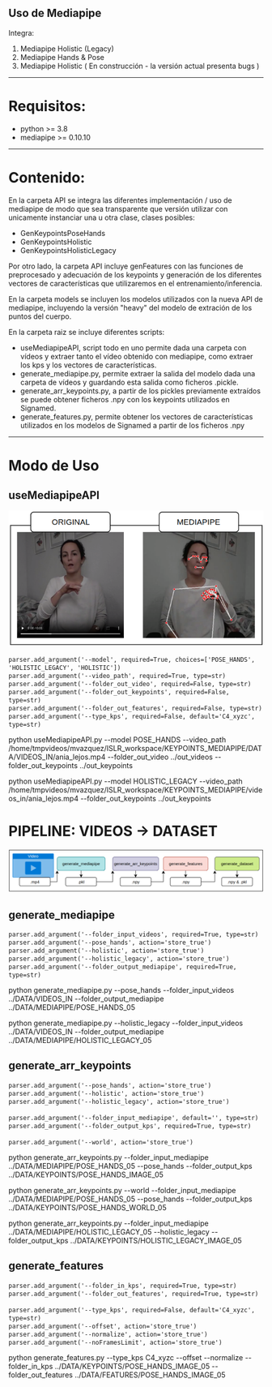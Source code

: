## Uso de Mediapipe

Integra:
1. Mediapipe Holistic (Legacy)
2. Mediapipe Hands & Pose
3. Mediapipe Holistic ( En construcción - la versión actual presenta bugs )

-------

# Requisitos:

- python >= 3.8
- mediapipe >= 0.10.10

-------

# Contenido:

En la carpeta API se integra las diferentes implementación / uso de mediapipe de modo que sea transparente que versión utilizar con unicamente instanciar una u otra clase, clases posibles:
* GenKeypointsPoseHands
* GenKeypointsHolistic
* GenKeypointsHolisticLegacy

Por otro lado, la carpeta API incluye genFeatures con las funciones de preprocesado y adecuación de los keypoints y generación de los diferentes vectores de características que utilizaremos en el entrenamiento/inferencia.

En la carpeta models se incluyen los modelos utilizados con la nueva API de mediapipe, incluyendo la versión "heavy" del modelo de extración de los puntos del cuerpo.

En la carpeta raiz se incluye diferentes scripts:
 - useMediapipeAPI, script todo en uno permite dada una carpeta con vídeos y extraer tanto el vídeo obtenido con mediapipe, como extraer los kps y los vectores de características.
 - generate_mediapipe.py, permite extraer la salida del modelo dada una carpeta de vídeos y guardando esta salida como ficheros .pickle.
 - generate_arr_keypoints.py, a partir de los pickles previamente extraídos se puede obtener ficheros .npy con los keypoints utilizados en Signamed.
 - generate_features.py, permite obtener los vectores de características utilizados en los modelos de Signamed a partir de los ficheros .npy

-------

# Modo de Uso

## useMediapipeAPI
![Pipeline generate dataset](imgs/original_mediapipe.png)

    parser.add_argument('--model', required=True, choices=['POSE_HANDS', 'HOLISTIC_LEGACY', 'HOLISTIC'])
    parser.add_argument('--video_path', required=True, type=str)
    parser.add_argument('--folder_out_video', required=False, type=str)
    parser.add_argument('--folder_out_keypoints', required=False, type=str)
    parser.add_argument('--folder_out_features', required=False, type=str)
    parser.add_argument('--type_kps', required=False, default='C4_xyzc', type=str)


python useMediapipeAPI.py --model POSE_HANDS --video_path /home/tmpvideos/mvazquez/ISLR_workspace/KEYPOINTS_MEDIAPIPE/DATA/VIDEOS_IN/ania_lejos.mp4 --folder_out_video ../out_videos --folder_out_keypoints ../out_keypoints

python useMediapipeAPI.py --model HOLISTIC_LEGACY --video_path /home/tmpvideos/mvazquez/ISLR_workspace/KEYPOINTS_MEDIAPIPE/videos_in/ania_lejos.mp4 --folder_out_keypoints ../out_keypoints

# PIPELINE: VIDEOS -> DATASET

![Pipeline generate dataset](imgs/pipeline_preprocessing.png)


## generate_mediapipe

    parser.add_argument('--folder_input_videos', required=True, type=str)
    parser.add_argument('--pose_hands', action='store_true')
    parser.add_argument('--holistic', action='store_true')
    parser.add_argument('--holistic_legacy', action='store_true')
    parser.add_argument('--folder_output_mediapipe', required=True, type=str)

python generate_mediapipe.py --pose_hands --folder_input_videos ../DATA/VIDEOS_IN --folder_output_mediapipe ../DATA/MEDIAPIPE/POSE_HANDS_05

python generate_mediapipe.py --holistic_legacy --folder_input_videos ../DATA/VIDEOS_IN --folder_output_mediapipe ../DATA/MEDIAPIPE/HOLISTIC_LEGACY_05


## generate_arr_keypoints

    parser.add_argument('--pose_hands', action='store_true')
    parser.add_argument('--holistic', action='store_true')
    parser.add_argument('--holistic_legacy', action='store_true')

    parser.add_argument('--folder_input_mediapipe', default='', type=str)
    parser.add_argument('--folder_output_kps', required=True, type=str)

    parser.add_argument('--world', action='store_true')

python generate_arr_keypoints.py --folder_input_mediapipe ../DATA/MEDIAPIPE/POSE_HANDS_05 --pose_hands --folder_output_kps ../DATA/KEYPOINTS/POSE_HANDS_IMAGE_05

python generate_arr_keypoints.py --world --folder_input_mediapipe ../DATA/MEDIAPIPE/POSE_HANDS_05 --pose_hands --folder_output_kps ../DATA/KEYPOINTS/POSE_HANDS_WORLD_05

python generate_arr_keypoints.py --folder_input_mediapipe ../DATA/MEDIAPIPE/HOLISTIC_LEGACY_05 --holistic_legacy --folder_output_kps ../DATA/KEYPOINTS/HOLISTIC_LEGACY_IMAGE_05



## generate_features

    parser.add_argument('--folder_in_kps', required=True, type=str)
    parser.add_argument('--folder_out_features', required=True, type=str)

    parser.add_argument('--type_kps', required=False, default='C4_xyzc', type=str)
    parser.add_argument('--offset', action='store_true')
    parser.add_argument('--normalize', action='store_true')
    parser.add_argument('--noFramesLimit', action='store_true')


python generate_features.py --type_kps C4_xyzc --offset --normalize --folder_in_kps ../DATA/KEYPOINTS/POSE_HANDS_IMAGE_05 --folder_out_features ../DATA/FEATURES/POSE_HANDS_IMAGE_05



